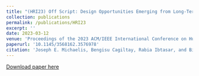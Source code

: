 ```yaml
---
title: "(HRI23) Off Script: Design Opportunities Emerging from Long-Term Social Robot Interactions In-the-Wild"
collection: publications
permalink: /publications/HRI23
excerpt: ''
date: 2023-03-12
venue: 'Proceedings of the 2023 ACM/IEEE International Conference on Human-Robot Interaction (HRI 23)'
paperurl: '10.1145/3568162.3576978'
citation: 'Joseph E. Michaelis, Bengisu Cagiltay, Rabia Ibtasar, and Bilge Mutlu. 2023. "Off Script:" Design Opportunities Emerging from Long-Term Social Robot Interactions In-the-Wild. In Proceedings of the 2023 ACM/IEEE International Conference on Human-Robot Interaction (HRI 23). Association for Computing Machinery, New York, NY, USA, 378–387 '
---
```


[Download paper here](https://bengisucagiltay.github.io/files/HRI23-Michaelis-Cagiltay.pdf)




